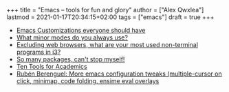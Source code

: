 +++
title = "Emacs – tools for fun and glory"
author = ["Alex Qwxlea"]
lastmod = 2021-01-17T20:34:15+02:00
tags = ["emacs"]
draft = true
+++

-   [Emacs Customizations everyone should have](http://www.draketo.de/light/english/emacs/babcore)
-   [What minor modes do you always use?](https://www.reddit.com/r/emacs/comments/898xgg/what%5Fminor%5Fmodes%5Fdo%5Fyou%5Falways%5Fuse)
-   [Excluding web browsers, what are your most used non-terminal programs in i3?](https://www.reddit.com/r/i3wm/commencementts/8a5psj/excluding%5Fweb%5Fbrowsers%5Fwhat%5Fare%5Fyour%5Fmost%5Fused)
-   [So many packages, can't stop myself!](https://www.reddit.com/r/emacs/comments/8ajdbq/so%5Fmany%5Fpackages%5Fcant%5Fstop%5Fmyself)
-   [Ten Tools for Academics](http://irreal.org/blog/?p=7011)
-   [Rubén Berenguel: More emacs configuration tweaks (multiple-cursor on click, minimap, code folding, ensime eval overlays](http://www.mostlymaths.net/2016/09/more-emacs-configuration-tweaks.html)
